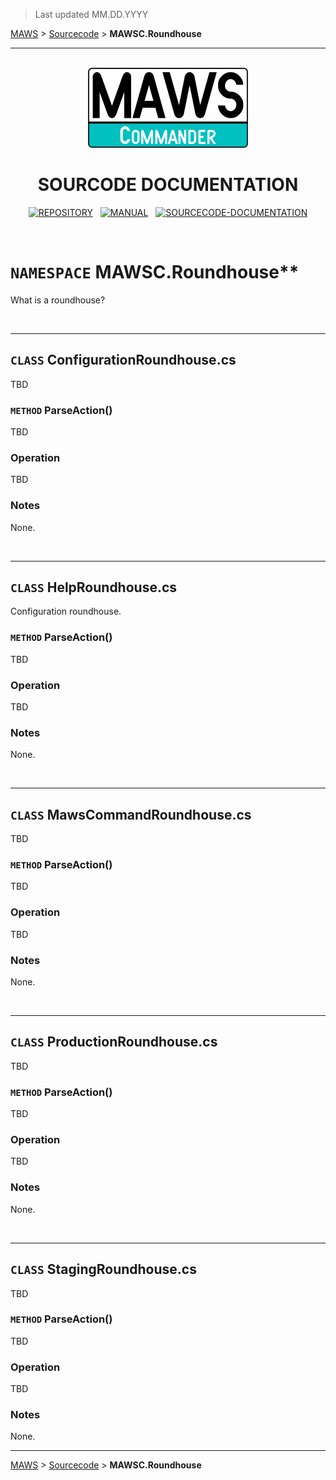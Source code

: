 ﻿> Last updated MM.DD.YYYY

[MAWS](https://github.com/spectrum-health-systems/MAWSC) &gt; [Sourcecode](../Sourcecode/MAWSC-Sourcecode.md) &gt; **MAWSC.Roundhouse**

***

<br>

<div align="center">

  <img src="../../.github//Logos/maws-logo-commander-512x256.png" alt="MAWSC logo" width="256">
  <h1> 
    SOURCODE DOCUMENTATION
  </h1>

  [![REPOSITORY](https://img.shields.io/badge/REPOSITORY-550055?style=for-the-badge)](https://github.com/spectrum-health-systems/MAWSC)&nbsp;&nbsp;&nbsp;[![MANUAL](https://img.shields.io/badge/MANUAL-550055?style=for-the-badge)](../Manual/MAWSC-Manual.md)&nbsp;&nbsp;&nbsp;[![SOURCECODE-DOCUMENTATION](https://img.shields.io/badge/SOURCECODE%20DOCUMENTATION-8e008e?style=for-the-badge)](MAWSC-Sourcecode.md)

</div>

<br>

# `NAMESPACE` MAWSC.Roundhouse**
What is a roundhouse?

<br>

***

## `CLASS` ConfigurationRoundhouse.cs
TBD

### `METHOD` ParseAction()
TBD

### Operation
TBD

### Notes
None.

<br>

***

## `CLASS` HelpRoundhouse.cs
Configuration roundhouse.

### `METHOD` ParseAction()
TBD

### Operation
TBD

### Notes
None.

<br>

***

## `CLASS` MawsCommandRoundhouse.cs
TBD

### `METHOD` ParseAction()
TBD

### Operation
TBD

### Notes
None.

<br>

***

## `CLASS` ProductionRoundhouse.cs
TBD

### `METHOD` ParseAction()
TBD

### Operation
TBD

### Notes
None.

<br>

***

## `CLASS` StagingRoundhouse.cs
TBD

### `METHOD` ParseAction()
TBD

### Operation
TBD

### Notes
None.

***

[MAWS](https://github.com/spectrum-health-systems/MAWSC) &gt; [Sourcecode](../Sourcecode/MAWSC-Sourcecode.md) &gt; **MAWSC.Roundhouse**
